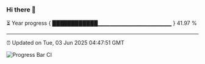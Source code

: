 ### Hi there 👋

⏳ Year progress { ████████████▁▁▁▁▁▁▁▁▁▁▁▁▁▁▁▁▁▁ } 41.97 %

---

⏰ Updated on Tue, 03 Jun 2025 04:47:51 GMT

![Progress Bar CI](https://github.com/IshwaranRudhara/GIT-ACTION/workflows/Progress%20Bar%20CI/badge.svg)
